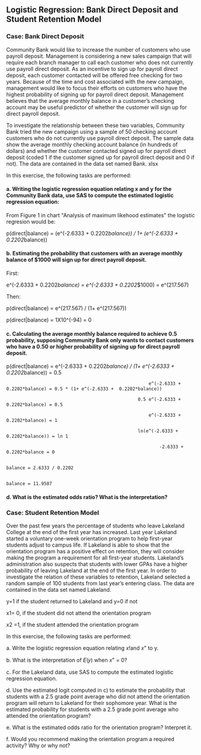## Logistic Regression: Bank Direct Deposit and Student Retention Model

### Case: Bank Direct Deposit

Community Bank would like to increase the number of customers who use payroll
deposit. Management is considering a new sales campaign that will require each branch
manager to call each customer who does not currently use payroll direct deposit. As an
incentive to sign up for payroll direct deposit, each customer contacted will be offered
free checking for two years. Because of the time and cost associated with the new
campaign, management would like to focus their efforts on customers who have the
highest probability of signing up for payroll direct deposit. Management believes that the
average monthly balance in a customer’s checking account may be useful predictor of
whether the customer will sign up for direct payroll deposit.

To investigate the relationship between these two variables, Community Bank tried the new campaign
using a sample of 50 checking account customers who do not currently use payroll
direct deposit. The sample data show the average monthly checking account balance
(in hundreds of dollars) and whether the customer contacted signed up for payroll direct
deposit (coded 1 if the customer signed up for payroll direct deposit and 0 if not). The
data are contained in the data set named Bank. xlsx

In this exercise, the following tasks are performed:

#### a. Writing the logistic regression equation relating x and y for the Community Bank data, use SAS to compute the estimated logistic regression equation:


  From Figure 1 in chart "Analysis of maximum likehood estimates" the logistic regresion would be:

  p(direct|balance) = (e^(-2.6333 +  0.2202*balance)) / 1+ (e^(-2.6333 +  0.2202*balance))



#### b. Estimating the probability that customers with an average monthly balance of $1000 will sign up for direct payroll deposit. 


  First:
  
  e^(-2.6333 +  0.2202*balance) = e^(-2.6333 +  0.2202*$1000) = e^(217.567) 

  Then:
  
  p(direct|balance) = e^(217.567) / (1+ e^(217.567))  
  
  p(direct|balance) = 1X10^(-94) = 0
  


#### c. Calculating the average monthly balance required to achieve 0.5 probability, supposing Community Bank only wants to contact customers who have a 0.50 or higher probability of signing up for direct payroll deposit. 



p(direct|balance) = e^(-2.6333 +  0.2202*balance) / (1+ e^(-2.6333 +  0.2202*balance)) = 0.5

                                                         e^(-2.6333 +  0.2202*balance) = 0.5 * (1+ e^(-2.6333 +  0.2202*balance))
                                                         
                                                     0.5 e^(-2.6333 +  0.2202*balance) = 0.5
                                                     
                                                         e^(-2.6333 +  0.2202*balance) = 1
                                                         
                                                     ln(e^(-2.6333 +  0.2202*balance)) = ln 1
                                                     
                                                             -2.6333 +  0.2202*balance = 0 
                                                             
                                                                               balance = 2.6333 / 0.2202
                                                                               
                                                                               balance = 11.9587
                                                                               
                                       
#### d. What is the estimated odds ratio? What is the interpretation?


### Case: Student Retention Model

Over the past few years the percentage of students who leave Lakeland College at the
end of the first year has increased. Last year Lakeland started a voluntary one-week
orientation program to help first-year students adjust to campus life. If Lakeland is able
to show that the orientation program has a positive effect on retention, they will consider
making the program a requirement for all first-year students. Lakeland’s administration
also suspects that students with lower GPAs have a higher probability of leaving
Lakeland at the end of the first year. In order to investigate the relation of these
variables to retention, Lakeland selected a random sample of 100 students from last
year’s entering class. The data are contained in the data set named Lakeland.

y=1 if the student returned to Lakeland and y=0 if not

x1= 0, if the student did not attend the orientation program

x2 =1, if the student attended the orientation program

In this exercise, the following tasks are performed:

a. Write the logistic regression equation relating 𝑥!and 𝑥" to y.

b. What is the interpretation of 𝐸(𝑦) when 𝑥" = 0? 

c. For the Lakeland data, use SAS to compute the estimated logistic regression
equation. 

d. Use the estimated logit computed in c) to estimate the probability that students
with a 2.5 grade point average who did not attend the orientation program will
return to Lakeland for their sophomore year. What is the estimated probability for
students with a 2.5 grade point average who attended the orientation program?

e. What is the estimated odds ratio for the orientation program? Interpret it. 

f. Would you recommend making the orientation program a required activity? Why
or why not? 
